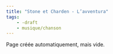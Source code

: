 ```yaml
---
title: "Stone et Charden - L’avventura"
tags:
    - -draft
    - musique/chanson
---
```


Page créée automatiquement, mais vide.
